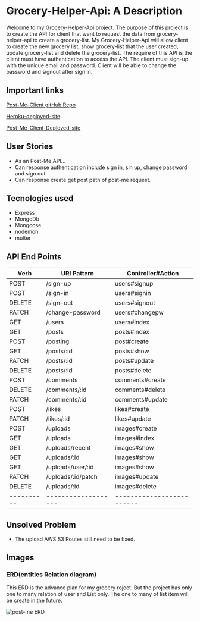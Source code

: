 # Grocery-Helper-Api: A Description

Welcome to my Grocery-Helper-Api project. The purpose of this project is to create the API for client that want to request the data from grocery-helper-api to create a grocery-list. My Grocery-Helper-Api will allow client to create the new grocery list, show grocery-list that the user created, update grocery-list and delete the grocery-list. The require of this API is the client must have authentication to access the API. The client must sign-up with the unique email and password. Client will be able to change the password and signout after sign in.

## Important links
<!-- need the web application link -->

[Post-Me-Client gitHub Repo](https://github.com/Nuanjan/grocery-helper-client)

[Heroku-deployed-site](https://powerful-fortress-04425.herokuapp.com)

[Post-Me-Client-Deployed-site](https://nuanjan.github.io/post-me-client/#/)

## User Stories
* As an Post-Me API...
* Can response authentication include sign in, sin up, change password and sign out.
* Can response create get post path of post-me request.

## Tecnologies used

   * Express
   * MongoDb
   * Mongoose
   * nodemon
   * multer
   
 ## API End Points
 |   Verb   |    URI Pattern    |    Controller#Action    |
 | -------- | ----------------- | ----------------------- |
 |   POST   |	  /sign-up	      |       users#signup      | 
 |   POST	  |   /sign-in	      |       users#signin      |
 |   DELETE | 	/sign-out       |     	users#signout     |
 |   PATCH  | /change-password	|     users#changepw      |
 |   GET    |     /users	      |     users#index         |
 |   GET    |     /posts	      |     posts#index         |
 |   POST   |   	/posting      |	      post#create       |
 |    GET   |   	/posts/:id	  |        posts#show       |
 |   PATCH  |    /posts/:id	    |       posts#update      |
 |   DELETE |	   /posts/:id     |       posts#delete      |
 |   POST   |  	/comments       |	   comments#create      |
 |   DELETE |	 /comments/:id    |    comments#delete      |
 |   PATCH  |  /comments/:id   	|   comments#update       |
 |   POST   |  	   /likes       |	      likes#create      |
 |   PATCH  |    /likes/:id   	|      likes#update       |
 |   POST   |	    /uploads      |	    images#create       |
 |   GET    |    /uploads       |     images#index        |
 |   GET    |  /uploads/recent  |       images#show       |
 |   GET    |   /uploads/:id    |       images#show       |
 |   GET    | /uploads/user/:id |       images#show       |
 |   PATCH  | /uploads/:id/patch|     images#update       |
 |   DELETE |	 /uploads/:id     |     images#delete       |
 |----------|-------------------|-------------------------|

   ## Unsolved Problem
   * The upload AWS S3 Routes still need to be fixed.

   ## Images

   ### ERD(entities Relation diagram)
   This ERD is the advance plan for my grocery roject. But the project has only one to many relation of user and List only. The one to many of list item will be create in the future.

![post-me ERD](https://i.imgur.com/WsFeWsy.png)
